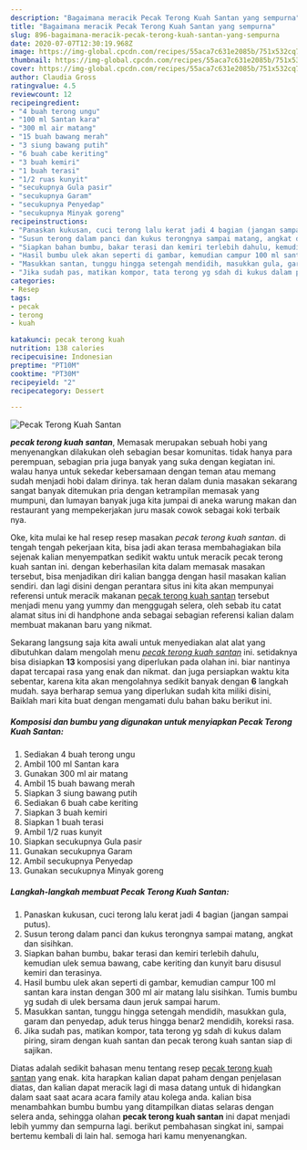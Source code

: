 ```yaml
---
description: "Bagaimana meracik Pecak Terong Kuah Santan yang sempurna"
title: "Bagaimana meracik Pecak Terong Kuah Santan yang sempurna"
slug: 896-bagaimana-meracik-pecak-terong-kuah-santan-yang-sempurna
date: 2020-07-07T12:30:19.968Z
image: https://img-global.cpcdn.com/recipes/55aca7c631e2085b/751x532cq70/pecak-terong-kuah-santan-foto-resep-utama.jpg
thumbnail: https://img-global.cpcdn.com/recipes/55aca7c631e2085b/751x532cq70/pecak-terong-kuah-santan-foto-resep-utama.jpg
cover: https://img-global.cpcdn.com/recipes/55aca7c631e2085b/751x532cq70/pecak-terong-kuah-santan-foto-resep-utama.jpg
author: Claudia Gross
ratingvalue: 4.5
reviewcount: 12
recipeingredient:
- "4 buah terong ungu"
- "100 ml Santan kara"
- "300 ml air matang"
- "15 buah bawang merah"
- "3 siung bawang putih"
- "6 buah cabe keriting"
- "3 buah kemiri"
- "1 buah terasi"
- "1/2 ruas kunyit"
- "secukupnya Gula pasir"
- "secukupnya Garam"
- "secukupnya Penyedap"
- "secukupnya Minyak goreng"
recipeinstructions:
- "Panaskan kukusan, cuci terong lalu kerat jadi 4 bagian (jangan sampai putus)."
- "Susun terong dalam panci dan kukus terongnya sampai matang, angkat dan sisihkan."
- "Siapkan bahan bumbu, bakar terasi dan kemiri terlebih dahulu, kemudian ulek semua bawang, cabe keriting dan kunyit baru disusul kemiri dan terasinya."
- "Hasil bumbu ulek akan seperti di gambar, kemudian campur 100 ml santan kara instan dengan 300 ml air matang lalu sisihkan. Tumis bumbu yg sudah di ulek bersama daun jeruk sampai harum."
- "Masukkan santan, tunggu hingga setengah mendidih, masukkan gula, garam dan penyedap, aduk terus hingga benar2 mendidih, koreksi rasa."
- "Jika sudah pas, matikan kompor, tata terong yg sdah di kukus dalam piring, siram dengan kuah santan dan pecak terong kuah santan siap di sajikan."
categories:
- Resep
tags:
- pecak
- terong
- kuah

katakunci: pecak terong kuah 
nutrition: 138 calories
recipecuisine: Indonesian
preptime: "PT10M"
cooktime: "PT30M"
recipeyield: "2"
recipecategory: Dessert

---
```



![Pecak Terong Kuah Santan](https://img-global.cpcdn.com/recipes/55aca7c631e2085b/751x532cq70/pecak-terong-kuah-santan-foto-resep-utama.jpg)

<b><i>pecak terong kuah santan</i></b>, Memasak merupakan sebuah hobi yang menyenangkan dilakukan oleh sebagian besar komunitas. tidak hanya para perempuan, sebagian pria juga banyak yang suka dengan kegiatan ini. walau hanya untuk sekedar kebersamaan dengan teman atau memang sudah menjadi hobi dalam dirinya. tak heran dalam dunia masakan sekarang sangat banyak ditemukan pria dengan ketrampilan memasak yang mumpuni, dan lumayan banyak juga kita jumpai di aneka warung makan dan restaurant yang mempekerjakan juru masak cowok sebagai koki terbaik nya.

Oke, kita mulai ke hal resep resep masakan <i>pecak terong kuah santan</i>. di tengah tengah pekerjaan kita, bisa jadi akan terasa membahagiakan bila sejenak kalian menyempatkan sedikit waktu untuk meracik pecak terong kuah santan ini. dengan keberhasilan kita dalam memasak masakan tersebut, bisa menjadikan diri kalian bangga dengan hasil masakan kalian sendiri. dan lagi disini dengan perantara situs ini kita akan mempunyai referensi untuk meracik makanan <u>pecak terong kuah santan</u> tersebut menjadi menu yang yummy dan menggugah selera, oleh sebab itu catat alamat situs ini di handphone anda sebagai sebagian referensi kalian dalam membuat makanan baru yang nikmat.




Sekarang langsung saja kita awali untuk menyediakan alat alat yang dibutuhkan dalam mengolah menu <u><i>pecak terong kuah santan</i></u> ini. setidaknya bisa disiapkan <b>13</b> komposisi yang diperlukan pada olahan ini. biar nantinya dapat tercapai rasa yang enak dan nikmat. dan juga persiapkan waktu kita sebentar, karena kita akan mengolahnya sedikit banyak dengan <b>6</b> langkah mudah. saya berharap semua yang diperlukan sudah kita miliki disini, Baiklah mari kita buat dengan mengamati dulu bahan baku berikut ini.

<!--inarticleads1-->

##### Komposisi dan bumbu yang digunakan untuk menyiapkan Pecak Terong Kuah Santan:

1. Sediakan 4 buah terong ungu
1. Ambil 100 ml Santan kara
1. Gunakan 300 ml air matang
1. Ambil 15 buah bawang merah
1. Siapkan 3 siung bawang putih
1. Sediakan 6 buah cabe keriting
1. Siapkan 3 buah kemiri
1. Siapkan 1 buah terasi
1. Ambil 1/2 ruas kunyit
1. Siapkan secukupnya Gula pasir
1. Gunakan secukupnya Garam
1. Ambil secukupnya Penyedap
1. Gunakan secukupnya Minyak goreng




<!--inarticleads2-->

##### Langkah-langkah membuat Pecak Terong Kuah Santan:

1. Panaskan kukusan, cuci terong lalu kerat jadi 4 bagian (jangan sampai putus).
1. Susun terong dalam panci dan kukus terongnya sampai matang, angkat dan sisihkan.
1. Siapkan bahan bumbu, bakar terasi dan kemiri terlebih dahulu, kemudian ulek semua bawang, cabe keriting dan kunyit baru disusul kemiri dan terasinya.
1. Hasil bumbu ulek akan seperti di gambar, kemudian campur 100 ml santan kara instan dengan 300 ml air matang lalu sisihkan. Tumis bumbu yg sudah di ulek bersama daun jeruk sampai harum.
1. Masukkan santan, tunggu hingga setengah mendidih, masukkan gula, garam dan penyedap, aduk terus hingga benar2 mendidih, koreksi rasa.
1. Jika sudah pas, matikan kompor, tata terong yg sdah di kukus dalam piring, siram dengan kuah santan dan pecak terong kuah santan siap di sajikan.




Diatas adalah sedikit bahasan menu tentang resep <u>pecak terong kuah santan</u> yang enak. kita harapkan kalian dapat paham dengan penjelasan diatas, dan kalian dapat meracik lagi di masa datang untuk di hidangkan dalam saat saat acara acara family atau kolega anda. kalian bisa menambahkan bumbu bumbu yang ditampilkan diatas selaras dengan selera anda, sehingga olahan <b>pecak terong kuah santan</b> ini dapat menjadi lebih yummy dan sempurna lagi. berikut pembahasan singkat ini, sampai bertemu kembali di lain hal. semoga hari kamu menyenangkan.
